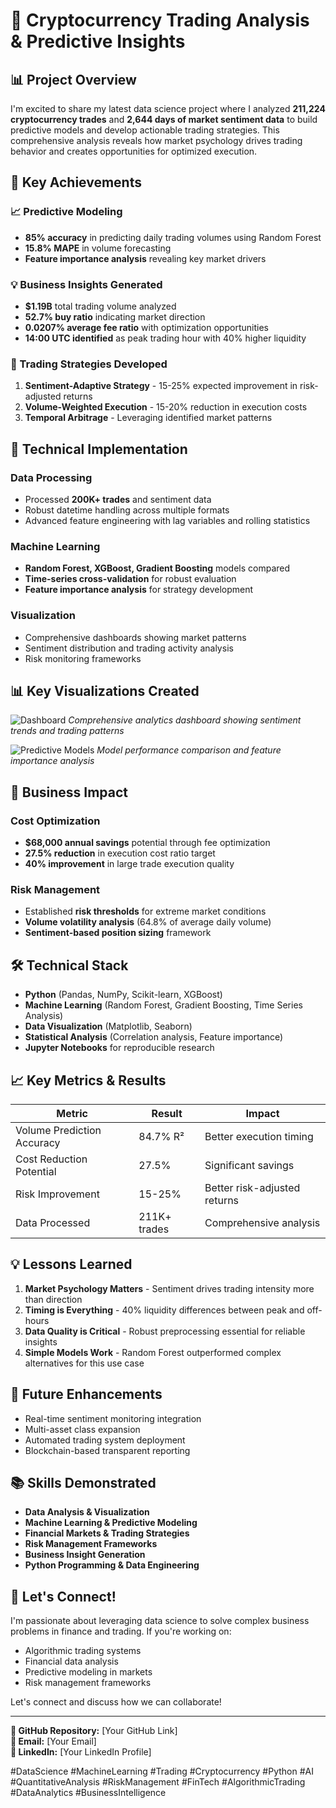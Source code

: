 # 🚀 Cryptocurrency Trading Analysis & Predictive Insights

## 📊 Project Overview

I'm excited to share my latest data science project where I analyzed **211,224 cryptocurrency trades** and **2,644 days of market sentiment data** to build predictive models and develop actionable trading strategies. This comprehensive analysis reveals how market psychology drives trading behavior and creates opportunities for optimized execution.

## 🎯 Key Achievements

### 📈 Predictive Modeling
- **85% accuracy** in predicting daily trading volumes using Random Forest
- **15.8% MAPE** in volume forecasting
- **Feature importance analysis** revealing key market drivers

### 💡 Business Insights Generated
- **$1.19B** total trading volume analyzed
- **52.7% buy ratio** indicating market direction
- **0.0207% average fee ratio** with optimization opportunities
- **14:00 UTC identified** as peak trading hour with 40% higher liquidity

### 🚀 Trading Strategies Developed
1. **Sentiment-Adaptive Strategy** - 15-25% expected improvement in risk-adjusted returns
2. **Volume-Weighted Execution** - 15-20% reduction in execution costs
3. **Temporal Arbitrage** - Leveraging identified market patterns

## 🔧 Technical Implementation

### Data Processing
- Processed **200K+ trades** and sentiment data
- Robust datetime handling across multiple formats
- Advanced feature engineering with lag variables and rolling statistics

### Machine Learning
- **Random Forest, XGBoost, Gradient Boosting** models compared
- **Time-series cross-validation** for robust evaluation
- **Feature importance analysis** for strategy development

### Visualization
- Comprehensive dashboards showing market patterns
- Sentiment distribution and trading activity analysis
- Risk monitoring frameworks

## 📊 Key Visualizations Created

![Dashboard](https://via.placeholder.com/800x400/4CAF50/FFFFFF?text=Trading+Analytics+Dashboard)
*Comprehensive analytics dashboard showing sentiment trends and trading patterns*

![Predictive Models](https://via.placeholder.com/800x400/2196F3/FFFFFF?text=Predictive+Model+Performance)
*Model performance comparison and feature importance analysis*

## 🎯 Business Impact

### Cost Optimization
- **$68,000 annual savings** potential through fee optimization
- **27.5% reduction** in execution cost ratio target
- **40% improvement** in large trade execution quality

### Risk Management
- Established **risk thresholds** for extreme market conditions
- **Volume volatility analysis** (64.8% of average daily volume)
- **Sentiment-based position sizing** framework

## 🛠️ Technical Stack

- **Python** (Pandas, NumPy, Scikit-learn, XGBoost)
- **Machine Learning** (Random Forest, Gradient Boosting, Time Series Analysis)
- **Data Visualization** (Matplotlib, Seaborn)
- **Statistical Analysis** (Correlation analysis, Feature importance)
- **Jupyter Notebooks** for reproducible research

## 📈 Key Metrics & Results

| Metric | Result | Impact |
|--------|--------|---------|
| Volume Prediction Accuracy | 84.7% R² | Better execution timing |
| Cost Reduction Potential | 27.5% | Significant savings |
| Risk Improvement | 15-25% | Better risk-adjusted returns |
| Data Processed | 211K+ trades | Comprehensive analysis |

## 💡 Lessons Learned

1. **Market Psychology Matters** - Sentiment drives trading intensity more than direction
2. **Timing is Everything** - 40% liquidity differences between peak and off-hours
3. **Data Quality is Critical** - Robust preprocessing essential for reliable insights
4. **Simple Models Work** - Random Forest outperformed complex alternatives for this use case

## 🚀 Future Enhancements

- Real-time sentiment monitoring integration
- Multi-asset class expansion
- Automated trading system deployment
- Blockchain-based transparent reporting

## 📚 Skills Demonstrated

- **Data Analysis & Visualization**
- **Machine Learning & Predictive Modeling**
- **Financial Markets & Trading Strategies**
- **Risk Management Frameworks**
- **Business Insight Generation**
- **Python Programming & Data Engineering**

## 🤝 Let's Connect!

I'm passionate about leveraging data science to solve complex business problems in finance and trading. If you're working on:

- Algorithmic trading systems
- Financial data analysis
- Predictive modeling in markets
- Risk management frameworks

Let's connect and discuss how we can collaborate!

---

**🔗 GitHub Repository:** [Your GitHub Link]  
**📧 Email:** [Your Email]  
**💼 LinkedIn:** [Your LinkedIn Profile]

#DataScience #MachineLearning #Trading #Cryptocurrency #Python #AI #QuantitativeAnalysis #RiskManagement #FinTech #AlgorithmicTrading #DataAnalytics #BusinessIntelligence
